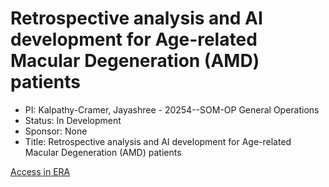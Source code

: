 # Retrospective analysis and AI development for Age-related Macular Degeneration (AMD) patients

* PI: Kalpathy-Cramer, Jayashree - 20254--SOM-OP General Operations
* Status: In Development
* Sponsor: None
* Title: Retrospective analysis and AI development for Age-related Macular Degeneration (AMD) patients

[Access in ERA](https://era.cu.edu)


